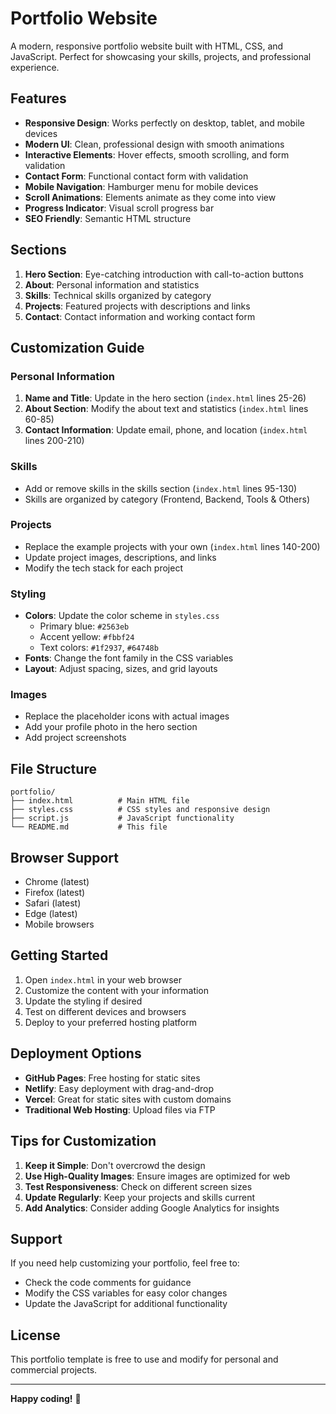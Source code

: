 # Portfolio Website

A modern, responsive portfolio website built with HTML, CSS, and JavaScript. Perfect for showcasing your skills, projects, and professional experience.

## Features

- **Responsive Design**: Works perfectly on desktop, tablet, and mobile devices
- **Modern UI**: Clean, professional design with smooth animations
- **Interactive Elements**: Hover effects, smooth scrolling, and form validation
- **Contact Form**: Functional contact form with validation
- **Mobile Navigation**: Hamburger menu for mobile devices
- **Scroll Animations**: Elements animate as they come into view
- **Progress Indicator**: Visual scroll progress bar
- **SEO Friendly**: Semantic HTML structure

## Sections

1. **Hero Section**: Eye-catching introduction with call-to-action buttons
2. **About**: Personal information and statistics
3. **Skills**: Technical skills organized by category
4. **Projects**: Featured projects with descriptions and links
5. **Contact**: Contact information and working contact form

## Customization Guide

### Personal Information
1. **Name and Title**: Update in the hero section (`index.html` lines 25-26)
2. **About Section**: Modify the about text and statistics (`index.html` lines 60-85)
3. **Contact Information**: Update email, phone, and location (`index.html` lines 200-210)

### Skills
- Add or remove skills in the skills section (`index.html` lines 95-130)
- Skills are organized by category (Frontend, Backend, Tools & Others)

### Projects
- Replace the example projects with your own (`index.html` lines 140-200)
- Update project images, descriptions, and links
- Modify the tech stack for each project

### Styling
- **Colors**: Update the color scheme in `styles.css`
  - Primary blue: `#2563eb`
  - Accent yellow: `#fbbf24`
  - Text colors: `#1f2937`, `#64748b`
- **Fonts**: Change the font family in the CSS variables
- **Layout**: Adjust spacing, sizes, and grid layouts

### Images
- Replace the placeholder icons with actual images
- Add your profile photo in the hero section
- Add project screenshots

## File Structure

```
portfolio/
├── index.html          # Main HTML file
├── styles.css          # CSS styles and responsive design
├── script.js           # JavaScript functionality
└── README.md           # This file
```

## Browser Support

- Chrome (latest)
- Firefox (latest)
- Safari (latest)
- Edge (latest)
- Mobile browsers

## Getting Started

1. Open `index.html` in your web browser
2. Customize the content with your information
3. Update the styling if desired
4. Test on different devices and browsers
5. Deploy to your preferred hosting platform

## Deployment Options

- **GitHub Pages**: Free hosting for static sites
- **Netlify**: Easy deployment with drag-and-drop
- **Vercel**: Great for static sites with custom domains
- **Traditional Web Hosting**: Upload files via FTP

## Tips for Customization

1. **Keep it Simple**: Don't overcrowd the design
2. **Use High-Quality Images**: Ensure images are optimized for web
3. **Test Responsiveness**: Check on different screen sizes
4. **Update Regularly**: Keep your projects and skills current
5. **Add Analytics**: Consider adding Google Analytics for insights

## Support

If you need help customizing your portfolio, feel free to:
- Check the code comments for guidance
- Modify the CSS variables for easy color changes
- Update the JavaScript for additional functionality

## License

This portfolio template is free to use and modify for personal and commercial projects.

---

**Happy coding!** 🚀
